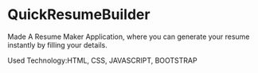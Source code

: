 # QuickResumeBuilder

Made A Resume Maker Application, where you can generate your resume instantly by filling your details.

Used Technology:HTML, CSS, JAVASCRIPT, BOOTSTRAP
